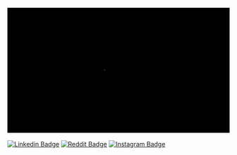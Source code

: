 ![](github-main.gif)

[![Linkedin Badge](https://img.shields.io/badge/-c3mcavus-blue?style=flat-square&logo=Linkedin&logoColor=white&link=https://www.linkedin.com/in/c3mcavus/)](https://www.linkedin.com/in/c3mcavus/) [![Reddit Badge](https://img.shields.io/badge/-c3mcavus-orange?style=flat-square&logo=reddit&logoColor=white&link=https://www.reddit.com/user/c3mcavus)](https://www.reddit.com/user/c3mcavus) [![Instagram Badge](https://img.shields.io/badge/-c3mcavus-purple?style=flat-square&logo=instagram&logoColor=white&link=https://www.instagram.com/c3mcavus/s)](https://www.instagram.com/c3mcavus/) 









